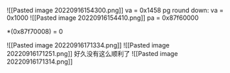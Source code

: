 ![[Pasted image 20220916154300.png]]
va = 0x1458
pg round down: va = 0x1000
![[Pasted image 20220916154410.png]]
pa = 0x87f60000

\*(0x87f70008) = 0


![[Pasted image 20220916171334.png]]
![[Pasted image 20220916171251.png]]
好久没有这么顺利了
![[Pasted image 20220916171314.png]]